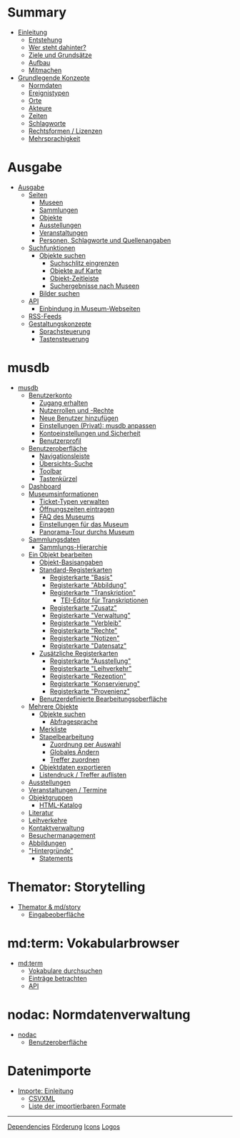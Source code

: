 # Summary

- [Einleitung](./Einleitung/Einleitung.md)
  - [Entstehung](./Einleitung/Entstehung.md)
  - [Wer steht dahinter?](./Einleitung/WerStehtDahinter.md)
  - [Ziele und Grundsätze](./Einleitung/Ziele-und-Grundsaetze.md)
  - [Aufbau](./Einleitung/Aufbau.md)
  - [Mitmachen](./Einleitung/Mitmachen.md)
- [Grundlegende Konzepte](./Grundkonzepte/Konzepte.md)
  - [Normdaten](./Grundkonzepte/Normdaten.md)
  - [Ereignistypen](./Grundkonzepte/Ereignistypen.md)
  - [Orte](./Grundkonzepte/Orte.md)
  - [Akteure](./Grundkonzepte/Akteure.md)
  - [Zeiten](./Grundkonzepte/Zeiten.md)
  - [Schlagworte](./Grundkonzepte/Schlagworte.md)
  - [Rechtsformen / Lizenzen](./Grundkonzepte/Lizenzen.md)
  - [Mehrsprachigkeit](./Grundkonzepte/Mehrsprachigkeit.md)

# Ausgabe

- [Ausgabe]() <!---./Ausgabe/README.md--->
  - [Seiten]() <!---./Ausgabe/README.md--->
    - [Museen]() <!--- (./Ausgabe/Suche.md) --->
    - [Sammlungen]() <!--- (./Ausgabe/Suche.md) --->
    - [Objekte]() <!--- (./Ausgabe/Suche.md) --->
    - [Ausstellungen]() <!--- (./Ausgabe/Suche.md) --->
    - [Veranstaltungen]() <!--- (./Ausgabe/Suche.md) --->
    - [Personen, Schlagworte und Quellenangaben]() <!--- (./Ausgabe/Suche.md) --->
  - [Suchfunktionen]() <!---./Ausgabe/README.md--->
    - [Objekte suchen](./Ausgabe/Suche.md)
      - [Suchschlitz eingrenzen]() <!--- (./Ausgabe/Suche.md) --->
      - [Objekte auf Karte]() <!--- (./Ausgabe/Suche.md) --->
      - [Objekt-Zeitleiste]() <!--- (./Ausgabe/Suche.md) --->
      - [Suchergebnisse nach Museen]() <!--- (./Ausgabe/Suche.md) --->
    - [Bilder suchen]() <!--- (./Ausgabe/Suche.md) --->
  - [API](./Ausgabe/API/README.md)
    - [Einbindung in Museum-Webseiten]() <!-- (./Ausgabe/API/README.md)-->
  - [RSS-Feeds](./Ausgabe/rss.md)
  - [Gestaltungskonzepte](./Ausgabe/UI/README.md)
    - [Sprachsteuerung](./Ausgabe/UI/Sprachsteuerung.md)
    - [Tastensteuerung](./Ausgabe/UI/Tastensteuerung.md)

# musdb

- [musdb](./musdb/README.md)
  - [Benutzerkonto](./musdb/Benutzerkonto/README.md)
    - [Zugang erhalten](./musdb/Benutzerkonto/Zugang-erhalten.md)
    - [Nutzerrollen und -Rechte](./musdb/Benutzerkonto/Berechtigungen.md)
    - [Neue Benutzer hinzufügen](./musdb/Benutzerkonto/Neues-Kontro-hinzufuegen.md)
    - [Einstellungen (Privat): musdb anpassen](./musdb/Benutzerkonto/Einstellungen.md)
    - [Kontoeinstellungen und Sicherheit](./musdb/Benutzerkonto/Kontoeinstellungen-Sicherheit.md)
    - [Benutzerprofil](./musdb/Benutzerkonto/Profil.md)
  - [Benutzeroberfläche]() <!-- (./musdb/UI/README.md)-->
    - [Navigationsleiste](./musdb/UI/Navigationsleiste.md)
    - [Übersichts-Suche]()
    - [Toolbar]()
    - [Tastenkürzel](./musdb/UI/Keyboard.md)
  - [Dashboard]()
  - [Museumsinformationen]()
    - [Ticket-Typen verwalten]() <!-- (./musdb/Museum/Einstellungen.md) -->
    - [Öffnungszeiten eintragen]() <!-- (./musdb/Museum/Einstellungen.md) -->
    - [FAQ des Museums]() <!-- (./musdb/Museum/Einstellungen.md) -->
    - [Einstellungen für das Museum](./musdb/Museum/Einstellungen.md)
    - [Panorama-Tour durchs Museum]() <!-- (./musdb/Veranstaltungen/README.md) -->
  - [Sammlungsdaten](./musdb/Sammlungen/README.md)
    - [Sammlungs-Hierarchie]() <!-- (./musdb/Sammlungen/README.md) -->
  - [Ein Objekt bearbeiten](./musdb/Objekte/README.md)
    - [Objekt-Basisangaben](./musdb/Objekte/Basisangaben.md)
    - [Standard-Registerkarten](./musdb/Objekte/Registerkarten-Standard/README.md)
      - [Registerkarte "Basis"](./musdb/Objekte/Registerkarten-Standard/Basis.md)
      - [Registerkarte "Abbildung"](./musdb/Objekte/Registerkarten-Standard/Abbildung.md)
      - [Registerkarte "Transkription"]() <!-- (./musdb/Objekte/Registerkarten-Standard/Transkription.md) -->
        - [TEI-Editor für Transkriptionen]() <!-- (./musdb/Objekte/Registerkarten-Standard/Transkription.md) -->
      - [Registerkarte "Zusatz"]() <!-- (./musdb/Objekte/Registerkarten-Standard/Zusatz.md) -->
      - [Registerkarte "Verwaltung"]() <!-- (./musdb/Objekte/Registerkarten-Standard/Verwaltung.md) -->
      - [Registerkarte "Verbleib"]() <!-- (./musdb/Objekte/Registerkarten-Standard/Verbleib.md) -->
      - [Registerkarte "Rechte"]() <!-- (./musdb/Objekte/Registerkarten-Standard/Rechte.md) -->
      - [Registerkarte "Notizen"]() <!-- (./musdb/Objekte/Registerkarten-Standard/Notizen.md) -->
      - [Registerkarte "Datensatz"]() <!-- (./musdb/Objekte/Registerkarten-Standard/Datensatzgeschichte.md) -->
    - [Zusätzliche Registerkarten]() <!-- (./musdb/Objekte/Registerkarten-Zusatz/README.md) -->
      - [Registerkarte "Ausstellung"]() <!-- (./musdb/Objekte/Registerkarten-Zusatz/Ausstellung.md) -->
      - [Registerkarte "Leihverkehr"]() <!-- (./musdb/Objekte/Registerkarten-Zusatz/Leihverkehr.md) -->
      - [Registerkarte "Rezeption"]() <!-- (./musdb/Objekte/Registerkarten-Zusatz/Rezeption.md) -->
      - [Registerkarte "Konservierung"]() <!-- (./musdb/Objekte/Registerkarten-Zusatz/Konservierung.md) -->
      - [Registerkarte "Provenienz"]() <!-- (./musdb/Objekte/Registerkarten-Zusatz/Provenienz.md) -->
    - [Benutzerdefinierte Bearbeitungsoberfläche]()
  - [Mehrere Objekte]() <!-- (./musdb/Objektsuche/README.md) -->
    - [Objekte suchen](./musdb/Objektsuche/Filtern.md)
      - [Abfragesprache](./musdb/Objektsuche/Abfragesprache.md)
    - [Merkliste](./musdb/Objektsuche/Merkliste.md)
    - [Stapelbearbeitung](./musdb/Objektsuche/Batch/README.md)
      - [Zuordnung per Auswahl]() <!-- (./musdb/Objektsuche/Batch/Zuordnung-per-Auswahl.md)-->
      - [Globales Ändern](./musdb/Objektsuche/Batch/Globales-Aendern.md)
      - [Treffer zuordnen]() <!-- (./musdb/Objektsuche/Batch/Treffer-zuordnen.md) -->
    - [Objektdaten exportieren](./musdb/Objektsuche/Export.md)
    - [Listendruck / Treffer auflisten](./musdb/Objektsuche/Listendruck.md)
  - [Ausstellungen]() <!-- (./musdb/Ausstellungen/README.md) -->
  - [Veranstaltungen / Termine]() <!-- (./musdb/Veranstaltungen/README.md) -->
  - [Objektgruppen]() <!-- (./musdb/Veranstaltungen/README.md) -->
    - [HTML-Katalog]() <!-- (./musdb/Veranstaltungen/README.md) -->
  - [Literatur]() <!-- (./musdb/Veranstaltungen/README.md) -->
  - [Leihverkehre]() <!-- (./musdb/Ausstellungen/README.md) -->
  - [Kontaktverwaltung]() <!-- (./musdb/Veranstaltungen/README.md) -->
  - [Besuchermanagement]() <!-- (./musdb/Besuchermanagement/README.md) -->
  - [Abbildungen](./musdb/Objekte/Abbildungen.md)
  - ["Hintergründe"]() <!-- (./musdb/Besuchermanagement/README.md) -->
    - [Statements]() <!-- (./musdb/Besuchermanagement/README.md) -->

# Themator: Storytelling

- [Themator & md/story](./Themator/README.md)
  - [Eingabeoberfläche](./Themator/Eingabe.md)

# md:term: Vokabularbrowser

- [md:term](./md-term/README.md)
  - [Vokabulare durchsuchen]() <!-- (./nodac/Benutzeroberflaeche.md)-->
  - [Einträge betrachten]() <!-- (./nodac/Benutzeroberflaeche.md)-->
  - [API]() <!-- (./nodac/Benutzeroberflaeche.md)-->

# nodac: Normdatenverwaltung

- [nodac](./nodac/README.md)
  - [Benutzeroberfläche](./nodac/Benutzeroberflaeche.md)

# Datenimporte

- [Importe: Einleitung](./import/README.md)
  - [CSVXML](./import/CSVXML.md)
  - [Liste der importierbaren Formate]()

-----------

[Dependencies](./misc/Dependencies.md)
[Förderung](./misc/Förderung.md)
[Icons](./misc/Icons.md)
[Logos](./misc/Logos.md)
